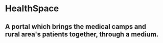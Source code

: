 # HealthSpace
## A portal which brings the medical camps and rural area's patients together, through a medium.
